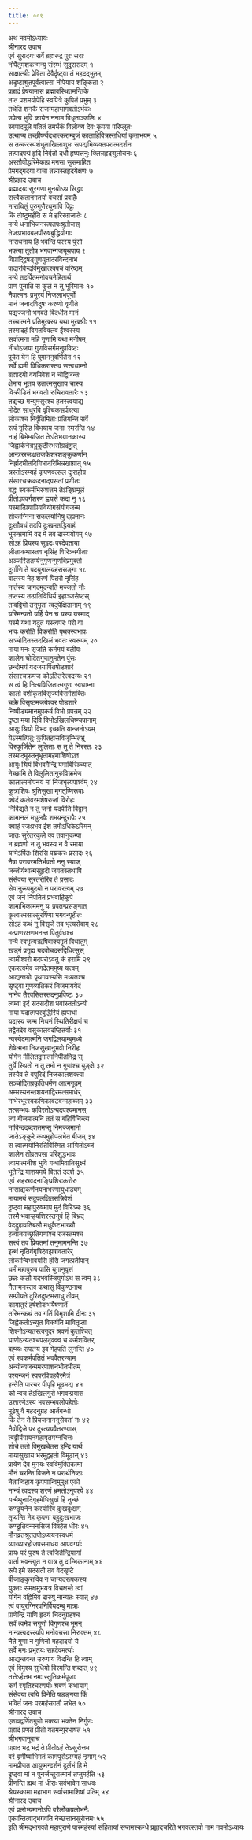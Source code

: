 ```yaml
---
title: ००९
---
```

अथ नवमोऽध्यायः  
श्रीनारद उवाच  
एवं सुरादयः सर्वे ब्रह्मरुद्र पुरः सराः  
नोपैतुमशकन्मन्यु संरम्भं सुदुरासदम् १  
साक्षात्श्रीः प्रेषिता देवैर्दृष्ट्वा तं महदद्भुतम्  
अदृष्टाश्रुतपूर्वत्वात्सा नोपेयाय शङ्किता २  
प्रह्रादं प्रेषयामास ब्रह्मावस्थितमन्तिके  
तात प्रशमयोपेहि स्वपित्रे कुपितं प्रभुम् ३  
तथेति शनकै राजन्महाभागवतोऽर्भकः  
उपेत्य भुवि कायेन ननाम विधृताञ्जलिः ४  
स्वपादमूले पतितं तमर्भकं विलोक्य देवः कृपया परिप्लुतः  
उत्थाप्य तच्छीर्ष्ण्यदधात्कराम्बुजं कालाहिवित्रस्तधियां कृताभयम् ५  
स तत्करस्पर्शधुताखिलाशुभः सपद्यभिव्यक्तपरात्मदर्शनः  
तत्पादपद्मं हृदि निर्वृतो दधौ हृष्यत्तनुः क्लिन्नहृदश्रुलोचनः ६  
अस्तौषीद्धरिमेकाग्र मनसा सुसमाहितः  
प्रेमगद्गदया वाचा तन्न्यस्तहृदयेक्षणः ७  
श्रीप्रह्राद उवाच  
ब्रह्मादयः सुरगणा मुनयोऽथ सिद्धाः  
सत्त्वैकतानगतयो वचसां प्रवाहैः  
नाराधितुं पुरुगुणैरधुनापि पिप्रुः  
किं तोष्टुमर्हति स मे हरिरुग्रजातेः ८  
मन्ये धनाभिजनरूपतपःश्रुतौजस्  
तेजःप्रभावबलपौरुषबुद्धियोगाः  
नाराधनाय हि भवन्ति परस्य पुंसो  
भक्त्या तुतोष भगवान्गजयूथपाय ९  
विप्राद्द्विषड्गुणयुतादरविन्दनाभ  
पादारविन्दविमुखात्श्वपचं वरिष्ठम्  
मन्ये तदर्पितमनोवचनेहितार्थ  
प्राणं पुनाति स कुलं न तु भूरिमानः १०  
नैवात्मनः प्रभुरयं निजलाभपूर्णो  
मानं जनादविदुषः करुणो वृणीते  
यद्यज्जनो भगवते विदधीत मानं  
तच्चात्मने प्रतिमुखस्य यथा मुखश्रीः ११  
तस्मादहं विगतविक्लव ईश्वरस्य  
सर्वात्मना महि गृणामि यथा मनीषम्  
नीचोऽजया गुणविसर्गमनुप्रविष्टः  
पूयेत येन हि पुमाननुवर्णितेन १२  
सर्वे ह्यमी विधिकरास्तव सत्त्वधाम्नो  
ब्रह्मादयो वयमिवेश न चोद्विजन्तः  
क्षेमाय भूतय उतात्मसुखाय चास्य  
विक्रीडितं भगवतो रुचिरावतारैः १३  
तद्यच्छ मन्युमसुरश्च हतस्त्वयाद्य  
मोदेत साधुरपि वृश्चिकसर्पहत्या  
लोकाश्च निर्वृतिमिताः प्रतियन्ति सर्वे  
रूपं नृसिंह विभयाय जनाः स्मरन्ति १४  
नाहं बिभेम्यजित तेऽतिभयानकास्य  
जिह्वार्कनेत्रभ्रुकुटीरभसोग्रदंष्ट्रात्  
आन्त्रस्रजःक्षतजकेशरशङ्कुकर्णान्  
निर्ह्रादभीतदिगिभादरिभिन्नखाग्रात् १५  
त्रस्तोऽस्म्यहं कृपणवत्सल दुःसहोग्र  
संसारचक्रकदनाद्ग्रसतां प्रणीतः  
बद्धः स्वकर्मभिरुशत्तम तेऽङ्घ्रिमूलं  
प्रीतोऽपवर्गशरणं ह्वयसे कदा नु १६  
यस्मात्प्रियाप्रियवियोगसंयोगजन्म  
शोकाग्निना सकलयोनिषु दह्यमानः  
दुःखौषधं तदपि दुःखमतद्धियाहं  
भूमन्भ्रमामि वद मे तव दास्ययोगम् १७  
सोऽहं प्रियस्य सुहृदः परदेवताया  
लीलाकथास्तव नृसिंह विरिञ्चगीताः  
अञ्जस्तितर्म्यनुगृणन्गुणविप्रमुक्तो  
दुर्गाणि ते पदयुगालयहंससङ्गः १८  
बालस्य नेह शरणं पितरौ नृसिंह  
नार्तस्य चागदमुदन्वति मज्जतो नौः  
तप्तस्य तत्प्रतिविधिर्य इहाञ्जसेष्टस्  
तावद्विभो तनुभृतां त्वदुपेक्षितानाम् १९  
यस्मिन्यतो यर्हि येन च यस्य यस्माद्  
यस्मै यथा यदुत यस्त्वपरः परो वा  
भावः करोति विकरोति पृथक्स्वभावः  
सञ्चोदितस्तदखिलं भवतः स्वरूपम् २०  
माया मनः सृजति कर्ममयं बलीयः  
कालेन चोदितगुणानुमतेन पुंसः  
छन्दोमयं यदजयार्पितषोडशारं  
संसारचक्रमज कोऽतितरेत्त्वदन्यः २१  
स त्वं हि नित्यविजितात्मगुणः स्वधाम्ना  
कालो वशीकृतविसृज्यविसर्गशक्तिः  
चक्रे विसृष्टमजयेश्वर षोडशारे  
निष्पीड्यमानमुपकर्ष विभो प्रपन्नम् २२  
दृष्टा मया दिवि विभोऽखिलधिष्ण्यपानाम्  
आयुः श्रियो विभव इच्छति यान्जनोऽयम्  
येऽस्मत्पितुः कुपितहासविजृम्भितभ्रू  
विस्फूर्जितेन लुलिताः स तु ते निरस्तः २३  
तस्मादमूस्तनुभृतामहमाशिषोऽज्ञ  
आयुः श्रियं विभवमैन्द्रि यमाविरिञ्च्यात्  
नेच्छामि ते विलुलितानुरुविक्रमेण  
कालात्मनोपनय मां निजभृत्यपार्श्वम् २४  
कुत्राशिषः श्रुतिसुखा मृगतृष्णिरूपाः  
क्वेदं कलेवरमशेषरुजां विरोहः  
निर्विद्यते न तु जनो यदपीति विद्वान्  
कामानलं मधुलवैः शमयन्दुरापैः २५  
क्वाहं रजःप्रभव ईश तमोऽधिकेऽस्मिन्  
जातः सुरेतरकुले क्व तवानुकम्पा  
न ब्रह्मणो न तु भवस्य न वै रमाया  
यन्मेऽर्पितः शिरसि पद्मकरः प्रसादः २६  
नैषा परावरमतिर्भवतो ननु स्याज्  
जन्तोर्यथात्मसुहृदो जगतस्तथापि  
संसेवया सुरतरोरिव ते प्रसादः  
सेवानुरूपमुदयो न परावरत्वम् २७  
एवं जनं निपतितं प्रभवाहिकूपे  
कामाभिकाममनु यः प्रपतन्प्रसङ्गात्  
कृत्वात्मसात्सुरर्षिणा भगवन्गृहीतः  
सोऽहं कथं नु विसृजे तव भृत्यसेवाम् २८  
मत्प्राणरक्षणमनन्त पितुर्वधश्च  
मन्ये स्वभृत्यऋषिवाक्यमृतं विधातुम्  
खड्गं प्रगृह्य यदवोचदसद्विधित्सुस्  
त्वामीश्वरो मदपरोऽवतु कं हरामि २९  
एकस्त्वमेव जगदेतममुष्य यत्त्वम्  
आद्यन्तयोः पृथगवस्यसि मध्यतश्च  
सृष्ट्वा गुणव्यतिकरं निजमाययेदं  
नानेव तैरवसितस्तदनुप्रविष्टः ३०  
त्वम्वा इदं सदसदीश भवांस्ततोऽन्यो  
माया यदात्मपरबुद्धिरियं ह्यपार्था  
यद्यस्य जन्म निधनं स्थितिरीक्षणं च  
तद्वैतदेव वसुकालवदष्टितर्वोः ३१  
न्यस्येदमात्मनि जगद्विलयाम्बुमध्ये  
शेषेत्मना निजसुखानुभवो निरीहः  
योगेन मीलितदृगात्मनिपीतनिद्र स्  
तुर्ये स्थितो न तु तमो न गुणांश्च युङ्क्षे ३२  
तस्यैव ते वपुरिदं निजकालशक्त्या  
सञ्चोदितप्रकृतिधर्मण आत्मगूढम्  
अम्भस्यनन्तशयनाद्विरमत्समाधेर्  
नाभेरभूत्स्वकणिकावटवन्महाब्जम् ३३  
तत्सम्भवः कविरतोऽन्यदपश्यमानस्  
त्वां बीजमात्मनि ततं स बहिर्विचिन्त्य  
नाविन्ददब्दशतमप्सु निमज्जमानो  
जातेऽङ्कुरे कथमुहोपलभेत बीजम् ३४  
स त्वात्मयोनिरतिविस्मित आश्रितोऽब्जं  
कालेन तीव्रतपसा परिशुद्धभावः  
त्वामात्मनीश भुवि गन्धमिवातिसूक्ष्मं  
भूतेन्द्रि याशयमये विततं ददर्श ३५  
एवं सहस्रवदनाङ्घ्रिशिरःकरोरु  
नासाद्यकर्णनयनाभरणायुधाढ्यम्  
मायामयं सदुपलक्षितसन्निवेशं  
दृष्ट्वा महापुरुषमाप मुदं विरिञ्चः ३६  
तस्मै भवान्हयशिरस्तनुवं हि बिभ्रद्  
वेदद्रुहावतिबलौ मधुकैटभाख्यौ  
हत्वानयच्छ्रुतिगणांश्च रजस्तमश्च  
सत्त्वं तव प्रियतमां तनुमामनन्ति ३७  
इत्थं नृतिर्यगृषिदेवझषावतारैर्  
लोकान्विभावयसि हंसि जगत्प्रतीपान्  
धर्मं महापुरुष पासि युगानुवृत्तं  
छन्नः कलौ यदभवस्त्रियुगोऽथ स त्वम् ३८  
नैतन्मनस्तव कथासु विकुण्ठनाथ  
सम्प्रीयते दुरितदुष्टमसाधु तीव्रम्  
कामातुरं हर्षशोकभयैषणार्तं  
तस्मिन्कथं तव गतिं विमृशामि दीनः ३९  
जिह्वैकतोऽच्युत विकर्षति मावितृप्ता  
शिश्नोऽन्यतस्त्वगुदरं श्रवणं कुतश्चित्  
घ्राणोऽन्यतश्चपलदृक्क्व च कर्मशक्तिर्  
बह्व्यः सपत्न्य इव गेहपतिं लुनन्ति ४०  
एवं स्वकर्मपतितं भववैतरण्याम्  
अन्योन्यजन्ममरणाशनभीतभीतम्  
पश्यन्जनं स्वपरविग्रहवैरमैत्रं  
हन्तेति पारचर पीपृहि मूढमद्य ४१  
को न्वत्र तेऽखिलगुरो भगवन्प्रयास  
उत्तारणेऽस्य भवसम्भवलोपहेतोः  
मूढेषु वै महदनुग्रह आर्तबन्धो  
किं तेन ते प्रियजनाननुसेवतां नः ४२  
नैवोद्विजे पर दुरत्ययवैतरण्यास्  
त्वद्वीर्यगायनमहामृतमग्नचित्तः  
शोचे ततो विमुखचेतस इन्द्रि यार्थ  
मायासुखाय भरमुद्वहतो विमूढान् ४३  
प्रायेण देव मुनयः स्वविमुक्तिकामा  
मौनं चरन्ति विजने न परार्थनिष्ठाः  
नैतान्विहाय कृपणान्विमुमुक्ष एको  
नान्यं त्वदस्य शरणं भ्रमतोऽनुपश्ये ४४  
यन्मैथुनादिगृहमेधिसुखं हि तुच्छं  
कण्डूयनेन करयोरिव दुःखदुःखम्  
तृप्यन्ति नेह कृपणा बहुदुःखभाजः  
कण्डूतिवन्मनसिजं विषहेत धीरः ४५  
मौनव्रतश्रुततपोऽध्ययनस्वधर्म  
व्याख्यारहोजपसमाधय आपवर्ग्याः  
प्रायः परं पुरुष ते त्वजितेन्द्रियाणां  
वार्ता भवन्त्युत न वात्र तु दाम्भिकानाम् ४६  
रूपे इमे सदसती तव वेदसृष्टे  
बीजाङ्कुराविव न चान्यदरूपकस्य  
युक्ताः समक्षमुभयत्र विचक्षन्ते त्वां  
योगेन वह्निमिव दारुषु नान्यतः स्यात् ४७  
त्वं वायुरग्निरवनिर्वियदम्बु मात्राः  
प्राणेन्द्रि याणि हृदयं चिदनुग्रहश्च  
सर्वं त्वमेव सगुणो विगुणश्च भूमन्  
नान्यत्त्वदस्त्यपि मनोवचसा निरुक्तम् ४८  
नैते गुणा न गुणिनो महदादयो ये  
सर्वे मनः प्रभृतयः सहदेवमर्त्याः  
आद्यन्तवन्त उरुगाय विदन्ति हि त्वाम्  
एवं विमृश्य सुधियो विरमन्ति शब्दात् ४९  
तत्तेऽर्हत्तम नमः स्तुतिकर्मपूजाः  
कर्म स्मृतिश्चरणयोः श्रवणं कथायाम्  
संसेवया त्वयि विनेति षडङ्गया किं  
भक्तिंं जनः परमहंसगतौ लभेत ५०  
श्रीनारद उवाच  
एतावद्वर्णितगुणो भक्त्या भक्तेन निर्गुणः  
प्रह्रादं प्रणतं प्रीतो यतमन्युरभाषत ५१  
श्रीभगवानुवाच  
प्रह्राद भद्र भद्रं ते प्रीतोऽहं तेऽसुरोत्तम  
वरं वृणीष्वाभिमतं कामपूरोऽस्म्यहं नृणाम् ५२  
मामप्रीणत आयुष्मन्दर्शनं दुर्लभं हि मे  
दृष्ट्वा मां न पुनर्जन्तुरात्मानं तप्तुमर्हति ५३  
प्रीणन्ति ह्यथ मां धीराः सर्वभावेन साधवः  
श्रेयस्कामा महाभाग सर्वासामाशिषां पतिम् ५४  
श्रीनारद उवाच  
एवं प्रलोभ्यमानोऽपि वरैर्लोकप्रलोभनैः  
एकान्तित्वाद्भगवति नैच्छत्तानसुरोत्तमः ५५  
इति श्रीमद्भागवते महापुराणे पारमहंस्यां संहितायां सप्तमस्कन्धे प्रह्लादचरिते भगवत्स्तवो नाम नवमोऽध्यायः